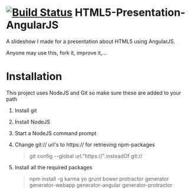 [![Build Status](https://travis-ci.org/YoeriVD/HTML5-Presentation-AngularJS.png)](https://travis-ci.org/YoeriVD/HTML5-Presentation-AngularJS)
HTML5-Presentation-AngularJS
============================

A slideshow I made for a presentation about HTML5 using AngularJS.

Anyone may use this, fork it, improve it,...


Installation
============
This project uses NodeJS and Git so make sure these are added to your path

1. Install git

2. Install NodeJS

3. Start a NodeJS command prompt

4. Change git:// url's to https:// for retrieving npm-packages
   > git  config  --global  url."https://".insteadOf  git://

5. Install all the required packages
   > npm install -g karma yo grunt bower protractor generator generator-webapp generator-angular generator-protractor
